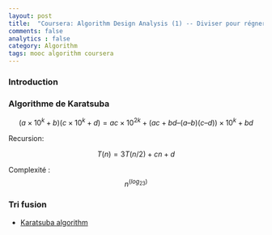 ```yaml
---
layout: post
title:  "Coursera: Algorithm Design Analysis (1) -- Diviser pour régner (Divide & conquer)"
comments: false
analytics : false
category: Algorithm
tags: mooc algorithm coursera
---
```


### Introduction ###


### Algorithme de Karatsuba ###

$$(a × 10^k + b)(c × 10^k + d) = ac × 10^{2k} + (ac + bd – (a – b)(c – d)) × 10^k + bd$$

Recursion:

$$T(n) = 3T(n/2) + cn + d$$

Complexité : $$n^(log_23)$$


### Tri fusion ###



- [Karatsuba algorithm](https://en.wikipedia.org/wiki/Karatsuba_algorithm)  

[^1]: C'est ce qu'on dit "Complexité".

